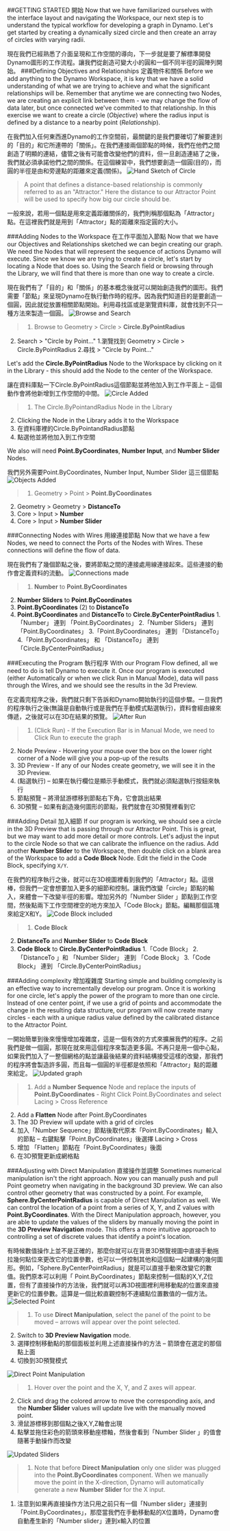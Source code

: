 ##GETTING STARTED 開始
Now that we have familiarized ourselves with the interface layout and navigating the Workspace, our next step is to understand the typical workflow for developing a graph in Dynamo. Let's get started by creating a dynamically sized circle and then create an array of circles with varying radii.

現在我們已經熟悉了介面呈現和工作空間的導向，下一步就是要了解標準開發Dynamo圖形的工作流程。讓我們從創造可變大小的圓和一個不同半徑的圓陣列開始。
###Defining Objectives and Relationships 定義物件和關係
Before we add anything to the Dynamo Workspace, it is key that we have a solid understanding of what we are trying to achieve and what the significant relationships will be. Remember that anytime we are connecting two Nodes, we are creating an explicit link between them - we may change the flow of data later, but once connected we've commited to that relationship. In this exercise we want to create a circle (*Objective*) where the radius input is defined by a distance to a nearby point (*Relationship*).

在我們加入任何東西進Dynamo的工作空間前，最關鍵的是我們要確切了解要達到的「目的」和它所連帶的「關係」。在我們連接兩個節點的時候，我們在他們之間創造了明顯的連結，儘管之後有可能會改變他們的資料，但一旦創造連結了之後，我們就必須承諾他們之間的關係。在這個練習中，我們想要創造一個圓(目的)，而圓的半徑是由和旁邊點的距離來定義(關係)。
![Hand Sketch of Circle](images/2-4/00-Hand-Sketch-of-Circle.png)

> A point that defines a distance-based relationship is commonly referred to as an "Attractor." Here the distance to our Attractor Point will be used to specify how big our circle should be.

一般來說，若用一個點是用來定義距離關係的，我們則稱那個點為「Attractor」點。在這裡我們就是用到「Attractor」點的距離來指定圓的大小。

###Adding Nodes to the Workspace 在工作平面加入節點
Now that we have our Objectives and Relationships sketched we can begin creating our graph. We need the Nodes that will represent the sequence of actions Dynamo will execute. Since we know we are trying to create a circle, let's start by locating a Node that does so. Using the Search field or browsing through the Library, we will find that there is more than one way to create a circle.

現在我們有了「目的」和「關係」的基本概念後就可以開始創造我們的圖形。我們需要「節點」來呈現Dynamo在執行動作時的程序。因為我們知道目的是要創造一個圓，因此就從放置相關節點開始。利用尋找區或是瀏覽資料庫，就會找到不只一種方法來製造一個圓。
![Browse and Search](images/2-4/01-BrowseAndSearch.png)
> 1. Browse to Geometry > Circle > **Circle.ByPointRadius**
2. Search > "Circle by Point..."
1.瀏覽找到  Geometry > Circle > Circle.ByPointRadius
2.尋找  > "Circle by Point..."

Let's add the **Circle.ByPointRadius** Node to the Workspace by clicking on it in the Library - this should add the Node to the center of the Workspace.

讓在資料庫點一下Circle.ByPointRadius這個節點並將他加入到工作平面上 – 這個動作會將他新增到工作空間的中間。
![Circle Added](images/2-4/02-CircleAdded.png)

> 1. The Circle.ByPointandRadius Node in the Library
2. Clicking the Node in the Library adds it to the Workspace
1.	在資料庫裡的Circle.ByPointandRadius節點
2.	點選他並將他加入到工作空間

We also will need **Point.ByCoordinates**, **Number Input**, and **Number Slider** Nodes.

我們另外需要Point.ByCoordinates, Number Input, Number Slider 這三個節點
![Objects Added](images/2-4/03-NodesAdded.png)

> 1. Geometry > Point > **Point.ByCoordinates**
2. Geometry > Geometry > **DistanceTo**
3. Core > Input > **Number**
4. Core > Input > **Number Slider**


###Connecting Nodes with Wires 用線連接節點
Now that we have a few Nodes, we need to connect the Ports of the Nodes with Wires. These connections will define the flow of data.

現在我們有了幾個節點之後，要將節點之間的連接處用線連接起來。這些連接的動作會定義資料的流動。
![Connections made](images/2-4/04-NodesConnected.png)
> 1. **Number** to **Point.ByCoordinates**
2. **Number Sliders** to **Point.ByCoordinates**
3. **Point.ByCoordinates** (2) to **DistanceTo**
4. **Point.ByCoordinates** and **DistanceTo** to **Circle.ByCenterPointRadius**
1.「Number」 連到 「Point.ByCoordinates」
2.「Number Sliders」 連到 「Point.ByCoordinates」
3.「Point.ByCoordinates」 連到 「DistanceTo」
4.「Point.ByCoordinates」 和 「DistanceTo」 連到 「Circle.ByCenterPointRadius」

###Executing the Program 執行程序
With our Program Flow defined, all we need to do is tell Dynamo to execute it. Once our program is executed (either Automatically or when we click Run in Manual Mode), data will pass through the Wires, and we should see the results in the 3d Preview.

在定義完程序之後，我們就只剩下告訴和Dynamo開始執行的這個步驟。一旦我們的程序執行之後(無論是自動執行或是我們在手動模式點選執行)，資料會經由線來傳遞，之後就可以在3D在結果的預覽。
![After Run](images/2-4/05-GraphExecuted.png)
> 1. (Click Run) - If the Execution Bar is in Manual Mode, we need to Click Run to execute the graph
2. Node Preview - Hovering your mouse over the box on the lower right corner of a Node will give you a pop-up of the results
3. 3D Preview - If any of our Nodes create geometry, we will see it in the 3D Preview.
1. (點選執行) – 如果在執行欄位是顯示手動模式，我們就必須點選執行按鈕來執行
2. 節點預覽 – 將滑鼠游標移到節點右下角，它會跳出結果
3. 3D預覽 – 如果有創造幾何圖形的節點，我們就會在3D預覽裡看到它

###Adding Detail 加入細節
If our program is working, we should see a circle in the 3D Preview that is passing through our Attractor Point. This is great, but we may want to add more detail or more controls. Let's adjust the input to the circle Node so that we can calibrate the influence on the radius. Add another **Number Slider** to the Workspace, then double click on a blank area of the Workspace to add a **Code Block** Node. Edit the field in the Code Block, specifying ```X/Y```.

在我們的程序執行之後，就可以在3D視圖裡看到我們的「Attractor」點。這很棒，但我們一定會想要加入更多的細節和控制。讓我們改變「circle」節點的輸入，來體會一下改變半徑的影響。增加另外的「Number Slider 」節點到工作空間，然後點兩下工作空間裡空的地方來加入「Code Block」節點。編輯那個區塊來給定X和Y。
![Code Block included](images/2-4/06-CodeBlock.png)
>1. **Code Block**
2. **DistanceTo** and **Number Slider** to **Code Block**
3. **Code Block** to **Circle.ByCenterPointRadius**
1.「Code Block」
2.「DistanceTo 」和 「Number Slider」 連到 「Code Block」
3.「Code Block」 連到 「Circle.ByCenterPointRadius」

###Adding complexity 增加複雜度
Starting simple and building complexity is an effective way to incrementally develop our program. Once it is working for one circle, let's apply the power of the program to more than one circle. Instead of one center point, if we use a grid of points and accommodate the change in the resulting data structure, our program will now create many circles - each with a unique radius value defined by the calibrated distance to the Attractor Point.

一開始簡單到後來慢慢增加複雜度，這是一個有效的方式來擴展我們的程序。之前我們是做一個圓，那現在就來用這個程序來製造更多圓。不再只是用一個中心點，如果我們加入了一整個網格的點並讓最後結果的資料結構接受這樣的改變，那我們的程序將會製造許多圓，而且每一個圓的半徑都是依照和「Attractor」點的距離來給定。
![Updated graph](images/2-4/07-AddingComplexity.png)
>1. Add a **Number Sequence** Node and replace the inputs of **Point.ByCoordinates** - Right Click Point.ByCoordinates and select Lacing > Cross Reference
2. Add a **Flatten** Node after  Point.ByCoordinates
3. The 3D Preview will update with a grid of circles
1.	加入「Number Sequence」節點後取代原本「Point.ByCoordinates」輸入的節點 – 右鍵點擊「Point.ByCoordinates」後選擇 Lacing > Cross
2.	增加 「Flatten」節點在「Point.ByCoordinates」後面
3.	在3D預覽更新成網格點

###Adjusting with Direct Manipulation 直接操作並調整
Sometimes numerical manipulation isn't the right approach. Now you can manually push and pull Point geometry when navigating in the background 3D preview. We can also control other geometry that was constructed by a point.  For example, **Sphere.ByCenterPointRadius** is capable of Direct Manipulation as well. We can control the location of a point from a series of X, Y, and Z values with **Point.ByCoordinates**. With the Direct Manipulation approach, however, you are able to update the values of the sliders by manually moving the point in the **3D Preview Navigation** mode. This offers a more intuitive approach to controlling a set of discrete values that identify a point's location.

有時候數值操作上並不是正確的，那麼你就可以在背景3D預覽視圖中直接手動拖拉幾何點位來更改它的位置參數，也可以一併控制其他和這個點一起建構的幾何圖形。例如，「Sphere.ByCenterPointRadius」就是可以直接手動來改變它的數值。我們原本可以利用「 Point.ByCoordinates」節點來控制一個點的X,Y,Z位置，但有了直接操作的方法後，我們就可以再3D視圖裡利用移動點的位置來直接更新它的位置參數。這算是一個比較直觀控制不連續點位置數值的一個方法。
![Selected Point](images/2-4/08-SelectedPoint.png)
>1. To use **Direct Manipulation**, select the panel of the point to be moved – arrows will appear over the point selected.
2. Switch to **3D Preview Navigation** mode.
1.	選擇控制移動點的那個面板並利用上述直接操作的方法 – 箭頭會在選定的那個點上面
2.	切換到3D預覽模式

![Direct Point Manipulation](images/2-4/09-DirectPointManipulation.png)
>1. Hover over the point and the X, Y, and Z axes will appear.
2. Click and drag the colored arrow to move the corresponding axis, and the **Number Slider** values will update live with the manually moved point.
1.	滑鼠游標移到那個點之後X,Y,Z軸會出現
2.	點擊並拖住彩色的箭頭來移動座標軸，然後會看到「Number Slider 」的值會隨著手動操作而改變

![Updated Sliders](images/2-4/10-UpdatedSliders.png)
>1. Note that before **Direct Manipulation** only one slider was plugged into the **Point.ByCoordinates** component. When we manually move the point in the X-direction, Dynamo will automatically generate a new **Number Slider** for the X input.
1.	注意到如果再直接操作方法只用之前只有一個「Number slider」連接到「Point.ByCoordinates」，那麼當我們在手動移動點的X位置時，Dynamo會自動產生新的「Number slider」連到x輸入的位置
